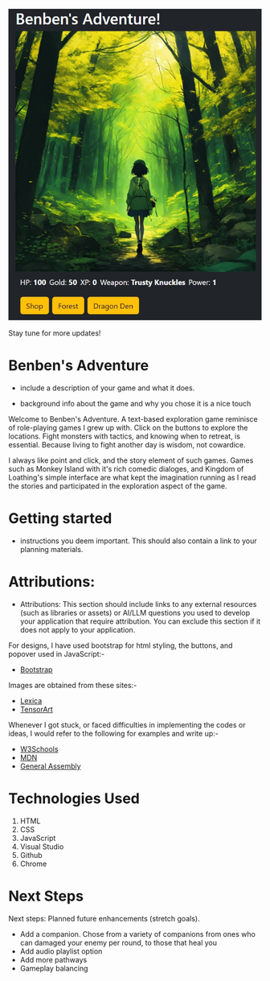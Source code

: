 ![game screenshot](benben_adventure_ss.JPG)

Stay tune for more updates!

# Benben's Adventure

- include a description of your game and what it does.

- background info about the game and why you chose it is a nice touch

Welcome to Benben's Adventure. A text-based exploration game reminisce of role-playing games I grew up with. Click on the buttons to explore the locations. Fight monsters with tactics, and knowing when to retreat, is essential. Because living to fight another day is wisdom, not cowardice.

I always like point and click, and the story element of such games. Games such as Monkey Island with it's rich comedic dialoges, and Kingdom of Loathing's simple interface are what kept the imagination running as I read the stories and participated in the exploration aspect of the game.

# Getting started

- instructions you deem important. This should also contain a link to your planning materials.

# Attributions:

- Attributions: This section should include links to any external resources (such as libraries or assets) or AI/LLM questions you used to develop your application that require attribution. You can exclude this section if it does not apply to your application.

For designs, I have used bootstrap for html styling, the buttons, and popover used in JavaScript:-

- [Bootstrap](https://getbootstrap.com/)

Images are obtained from these sites:-

- [Lexica](https://lexica.art/)
- [TensorArt](https://tensor.art/)

Whenever I got stuck, or faced difficulties in implementing the codes or ideas, I would refer to the following for examples and write up:-

- [W3Schools](https://www.w3schools.com/)
- [MDN](https://developer.mozilla.org/en-US/)
- [General Assembly](https://generalassemb.ly/)

# Technologies Used

1. HTML
1. CSS
1. JavaScript
1. Visual Studio
1. Github
1. Chrome

# Next Steps

Next steps: Planned future enhancements (stretch goals).

- Add a companion. Chose from a variety of companions from ones who can damaged your enemy per round, to those that heal you
- Add audio playlist option
- Add more pathways
- Gameplay balancing
